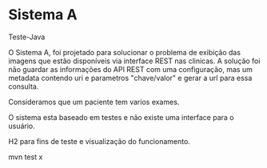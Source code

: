# Sistema A
Teste-Java

O Sistema A, foi projetado para solucionar o problema de exibição das imagens que estão disponíveis via interface REST nas clinicas.
A solução foi não guardar as informações do API REST com uma configuração, mas um metadata contendo uri e parametros "chave/valor" e gerar a url para essa consulta.

Consideramos que um paciente tem varios exames. 

O sistema esta baseado em testes e não existe uma interface para o usuário.

H2 para fins de teste e visualização do funcionamento.

mvn test x

